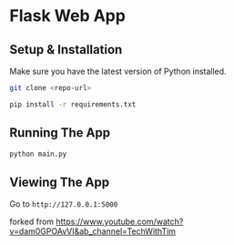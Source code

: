 # Flask Web App

## Setup & Installation

Make sure you have the latest version of Python installed.

```bash
git clone <repo-url>
```

```bash
pip install -r requirements.txt
```

## Running The App

```bash
python main.py
```

## Viewing The App

Go to `http://127.0.0.1:5000`

forked from https://www.youtube.com/watch?v=dam0GPOAvVI&ab_channel=TechWithTim
